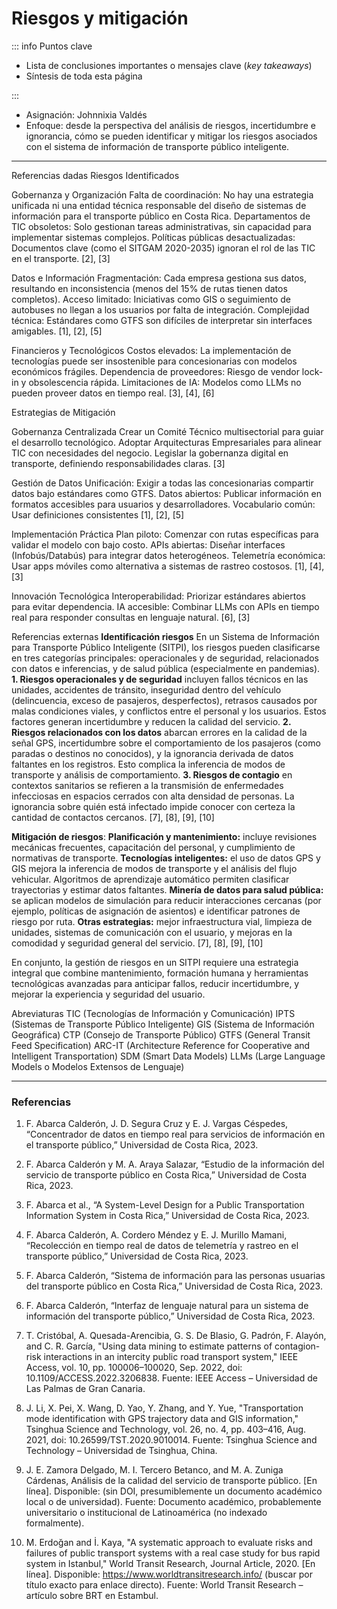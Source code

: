 # Riesgos y mitigación

::: info Puntos clave

- Lista de conclusiones importantes o mensajes clave (_key takeaways_)
- Síntesis de toda esta página

:::

- Asignación: Johnnixia Valdés
- Enfoque: desde la perspectiva del análisis de riesgos, incertidumbre e ignorancia, cómo se pueden identificar y mitigar los riesgos asociados con el sistema de información de transporte público inteligente.

************************************************************************************************************************************
Referencias dadas
Riesgos Identificados

  Gobernanza y Organización
    Falta de coordinación: No hay una estrategia unificada ni una entidad técnica responsable del diseño de sistemas de información para el     transporte público en Costa Rica.
    Departamentos de TIC obsoletos: Solo gestionan tareas administrativas, sin capacidad para implementar sistemas complejos.
    Políticas públicas desactualizadas: Documentos clave (como el SITGAM 2020-2035) ignoran el rol de las TIC en el transporte. [2], [3]
  
  Datos e Información
    Fragmentación: Cada empresa gestiona sus datos, resultando en inconsistencia (menos del 15% de rutas tienen datos completos).
    Acceso limitado: Iniciativas como GIS o seguimiento de autobuses no llegan a los usuarios por falta de integración.
    Complejidad técnica: Estándares como GTFS son difíciles de interpretar sin interfaces amigables. [1], [2], [5]
  
  Financieros y Tecnológicos
    Costos elevados: La implementación de tecnologías puede ser insostenible para concesionarias con modelos económicos frágiles.
    Dependencia de proveedores: Riesgo de vendor lock-in y obsolescencia rápida.
    Limitaciones de IA: Modelos como LLMs no pueden proveer datos en tiempo real.  [3], [4], [6]

Estrategias de Mitigación

  Gobernanza Centralizada
    Crear un Comité Técnico multisectorial para guiar el desarrollo tecnológico.
    Adoptar Arquitecturas Empresariales para alinear TIC con necesidades del negocio.
    Legislar la gobernanza digital en transporte, definiendo responsabilidades claras. [3]
  
  Gestión de Datos
    Unificación: Exigir a todas las concesionarias compartir datos bajo estándares como GTFS.
    Datos abiertos: Publicar información en formatos accesibles para usuarios y desarrolladores.
    Vocabulario común: Usar definiciones consistentes [1], [2], [5]
  
  Implementación Práctica
    Plan piloto: Comenzar con rutas específicas para validar el modelo con bajo costo.
    APIs abiertas: Diseñar interfaces (Infobús/Databús) para integrar datos heterogéneos.
    Telemetría económica: Usar apps móviles como alternativa a sistemas de rastreo costosos. [1], [4], [3]
  
  Innovación Tecnológica
    Interoperabilidad: Priorizar estándares abiertos para evitar dependencia.
    IA accesible: Combinar LLMs con APIs en tiempo real para responder consultas en lenguaje natural. [6], [3]



Referencias externas 
**Identificación riesgos**
En un Sistema de Información para Transporte Público Inteligente (SITPI), los riesgos pueden clasificarse en tres categorías principales: operacionales y de seguridad, relacionados con datos e inferencias, y de salud pública (especialmente en pandemias).
  **1. Riesgos operacionales y de seguridad** incluyen fallos técnicos en las unidades, accidentes de tránsito, inseguridad dentro del        vehículo (delincuencia, exceso de pasajeros, desperfectos), retrasos causados por malas condiciones viales, y conflictos entre el           personal y los usuarios. Estos factores generan incertidumbre y reducen la calidad del servicio.
  **2. Riesgos relacionados con los datos** abarcan errores en la calidad de la señal GPS, incertidumbre sobre el comportamiento de los       pasajeros (como paradas o destinos no conocidos), y la ignorancia derivada de datos faltantes en los registros. Esto complica la            inferencia de modos de transporte y análisis de comportamiento.
  **3. Riesgos de contagio** en contextos sanitarios se refieren a la transmisión de enfermedades infecciosas en espacios cerrados con alta   densidad de personas. La ignorancia sobre quién está infectado impide conocer con certeza la cantidad de contactos cercanos. [7], [8], [9], [10]

**Mitigación de riesgos**:
  **Planificación y mantenimiento:** incluye revisiones mecánicas frecuentes, capacitación del personal, y cumplimiento de normativas de     transporte.
  **Tecnologías inteligentes:** el uso de datos GPS y GIS mejora la inferencia de modos de transporte y el análisis del flujo vehicular.     Algoritmos de aprendizaje automático permiten clasificar trayectorias y estimar datos faltantes.
  **Minería de datos para salud pública:** se aplican modelos de simulación para reducir interacciones cercanas (por ejemplo, políticas de   asignación de asientos) e identificar patrones de riesgo por ruta.
  **Otras estrategias:** mejor infraestructura vial, limpieza de unidades, sistemas de comunicación con el usuario, y mejoras en la          comodidad y seguridad general del servicio.  [7], [8], [9], [10]

En conjunto, la gestión de riesgos en un SITPI requiere una estrategia integral que combine mantenimiento, formación humana y herramientas tecnológicas avanzadas para anticipar fallos, reducir incertidumbre, y mejorar la experiencia y seguridad del usuario.



Abreviaturas
TIC (Tecnologías de Información y Comunicación)
IPTS (Sistemas de Transporte Público Inteligente)
GIS (Sistema de Información Geográfica)
CTP (Consejo de Transporte Público)
GTFS (General Transit Feed Specification)
ARC-IT (Architecture Reference for Cooperative and Intelligent Transportation)
SDM (Smart Data Models)
LLMs (Large Language Models o Modelos Extensos de Lenguaje)

****************************************************************************************************************************************



### Referencias
1. F. Abarca Calderón, J. D. Segura Cruz y E. J. Vargas Céspedes, “Concentrador de datos en tiempo real para servicios de información en el transporte público,” Universidad de Costa Rica, 2023.

2. F. Abarca Calderón y M. A. Araya Salazar, “Estudio de la información del servicio de transporte público en Costa Rica,” Universidad de Costa Rica, 2023.

3. F. Abarca et al., “A System-Level Design for a Public Transportation Information System in Costa Rica,” Universidad de Costa Rica, 2023.

4. F. Abarca Calderón, A. Cordero Méndez y E. J. Murillo Mamani, “Recolección en tiempo real de datos de telemetría y rastreo en el transporte público,” Universidad de Costa Rica, 2023.

5. F. Abarca Calderón, “Sistema de información para las personas usuarias del transporte público en Costa Rica,” Universidad de Costa Rica, 2023.

6. F. Abarca Calderón, “Interfaz de lenguaje natural para un sistema de información del transporte público,” Universidad de Costa Rica, 2023.
<Citation doi="10.1007/978-3-030-81159-4" />

7. T. Cristóbal, A. Quesada-Arencibia, G. S. De Blasio, G. Padrón, F. Alayón, and C. R. García, "Using data mining to estimate patterns of contagion-risk interactions in an intercity public road transport system," IEEE Access, vol. 10, pp. 100006–100020, Sep. 2022, doi: 10.1109/ACCESS.2022.3206838.
Fuente: IEEE Access – Universidad de Las Palmas de Gran Canaria.

8. J. Li, X. Pei, X. Wang, D. Yao, Y. Zhang, and Y. Yue, "Transportation mode identification with GPS trajectory data and GIS information," Tsinghua Science and Technology, vol. 26, no. 4, pp. 403–416, Aug. 2021, doi: 10.26599/TST.2020.9010014.
Fuente: Tsinghua Science and Technology – Universidad de Tsinghua, China.

9. J. E. Zamora Delgado, M. I. Tercero Betanco, and M. A. Zuniga Cárdenas, Análisis de la calidad del servicio de transporte público. [En línea]. Disponible: (sin DOI, presumiblemente un documento académico local o de universidad).
Fuente: Documento académico, probablemente universitario o institucional de Latinoamérica (no indexado formalmente).

10. M. Erdoğan and İ. Kaya, "A systematic approach to evaluate risks and failures of public transport systems with a real case study for bus rapid system in Istanbul," World Transit Research, Journal Article, 2020. [En línea]. Disponible: https://www.worldtransitresearch.info/ (buscar por título exacto para enlace directo).
Fuente: World Transit Research – artículo sobre BRT en Estambul.
